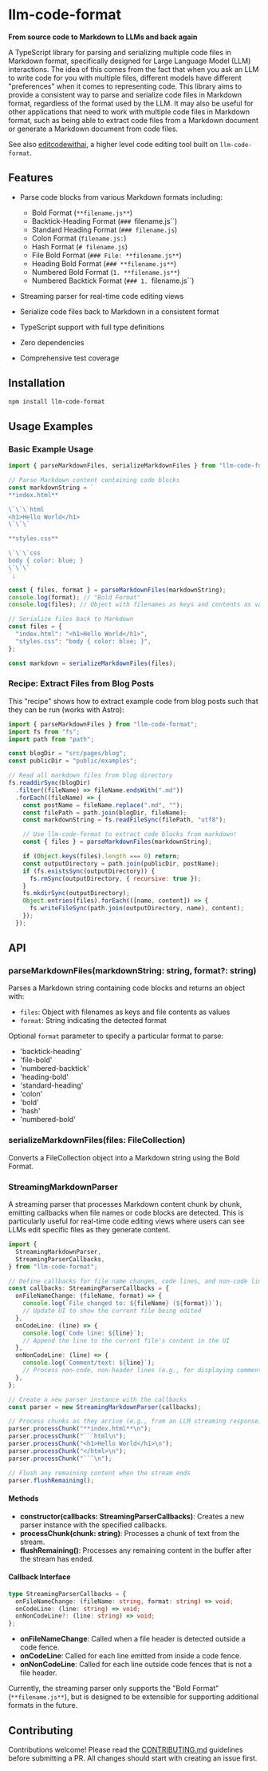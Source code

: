 # llm-code-format

**From source code to Markdown to LLMs and back again**

A TypeScript library for parsing and serializing multiple code files in Markdown format, specifically designed for Large Language Model (LLM) interactions. The idea of this comes from the fact that when you ask an LLM to write code for you with multiple files, different models have different "preferences" when it comes to representing code. This library aims to provide a consistent way to parse and serialize code files in Markdown format, regardless of the format used by the LLM. It may also be useful for other applications that need to work with multiple code files in Markdown format, such as being able to extract code files from a Markdown document or generate a Markdown document from code files.

See also [editcodewithai](https://github.com/vizhub-core/editcodewithai), a higher level code editing tool built on `llm-code-format`.

## Features

- Parse code blocks from various Markdown formats including:

  - Bold Format (`**filename.js**`)
  - Backtick-Heading Format (`### `filename.js``)
  - Standard Heading Format (`### filename.js`)
  - Colon Format (`filename.js:`)
  - Hash Format (`# filename.js`)
  - File Bold Format (`### File: **filename.js**`)
  - Heading Bold Format (`### **filename.js**`)
  - Numbered Bold Format (`1. **filename.js**`)
  - Numbered Backtick Format (`### 1. `filename.js``)

- Streaming parser for real-time code editing views
- Serialize code files back to Markdown in a consistent format
- TypeScript support with full type definitions
- Zero dependencies
- Comprehensive test coverage

## Installation

```bash
npm install llm-code-format
```

## Usage Examples

### Basic Example Usage

```typescript
import { parseMarkdownFiles, serializeMarkdownFiles } from "llm-code-format";

// Parse Markdown content containing code blocks
const markdownString = `
**index.html**

\`\`\`html
<h1>Hello World</h1>
\`\`\`

**styles.css**

\`\`\`css
body { color: blue; }
\`\`\`
`;

const { files, format } = parseMarkdownFiles(markdownString);
console.log(format); // "Bold Format"
console.log(files); // Object with filenames as keys and contents as values

// Serialize files back to Markdown
const files = {
  "index.html": "<h1>Hello World</h1>",
  "styles.css": "body { color: blue; }",
};

const markdown = serializeMarkdownFiles(files);
```

### Recipe: Extract Files from Blog Posts

This "recipe" shows how to extract example code from blog posts such that they can be run (works with Astro):

```js
import { parseMarkdownFiles } from "llm-code-format";
import fs from "fs";
import path from "path";

const blogDir = "src/pages/blog";
const publicDir = "public/examples";

// Read all markdown files from blog directory
fs.readdirSync(blogDir)
  .filter((fileName) => fileName.endsWith(".md"))
  .forEach((fileName) => {
    const postName = fileName.replace(".md", "");
    const filePath = path.join(blogDir, fileName);
    const markdownString = fs.readFileSync(filePath, "utf8");

    // Use llm-code-format to extract code blocks from markdown!
    const { files } = parseMarkdownFiles(markdownString);

    if (Object.keys(files).length === 0) return;
    const outputDirectory = path.join(publicDir, postName);
    if (fs.existsSync(outputDirectory)) {
      fs.rmSync(outputDirectory, { recursive: true });
    }
    fs.mkdirSync(outputDirectory);
    Object.entries(files).forEach(([name, content]) => {
      fs.writeFileSync(path.join(outputDirectory, name), content);
    });
  });
```

## API

### parseMarkdownFiles(markdownString: string, format?: string)

Parses a Markdown string containing code blocks and returns an object with:

- `files`: Object with filenames as keys and file contents as values
- `format`: String indicating the detected format

Optional `format` parameter to specify a particular format to parse:

- 'backtick-heading'
- 'file-bold'
- 'numbered-backtick'
- 'heading-bold'
- 'standard-heading'
- 'colon'
- 'bold'
- 'hash'
- 'numbered-bold'

### serializeMarkdownFiles(files: FileCollection)

Converts a FileCollection object into a Markdown string using the Bold Format.

### StreamingMarkdownParser

A streaming parser that processes Markdown content chunk by chunk, emitting callbacks when file names or code blocks are detected. This is particularly useful for real-time code editing views where users can see LLMs edit specific files as they generate content.

````typescript
import {
  StreamingMarkdownParser,
  StreamingParserCallbacks,
} from "llm-code-format";

// Define callbacks for file name changes, code lines, and non-code lines
const callbacks: StreamingParserCallbacks = {
  onFileNameChange: (fileName, format) => {
    console.log(`File changed to: ${fileName} (${format})`);
    // Update UI to show the current file being edited
  },
  onCodeLine: (line) => {
    console.log(`Code line: ${line}`);
    // Append the line to the current file's content in the UI
  },
  onNonCodeLine: (line) => {
    console.log(`Comment/text: ${line}`);
    // Process non-code, non-header lines (e.g., for displaying comments)
  },
};

// Create a new parser instance with the callbacks
const parser = new StreamingMarkdownParser(callbacks);

// Process chunks as they arrive (e.g., from an LLM streaming response)
parser.processChunk("**index.html**\n");
parser.processChunk("```html\n");
parser.processChunk("<h1>Hello World</h1>\n");
parser.processChunk("</html>\n");
parser.processChunk("```\n");

// Flush any remaining content when the stream ends
parser.flushRemaining();
````

#### Methods

- **constructor(callbacks: StreamingParserCallbacks)**: Creates a new parser instance with the specified callbacks.
- **processChunk(chunk: string)**: Processes a chunk of text from the stream.
- **flushRemaining()**: Processes any remaining content in the buffer after the stream has ended.

#### Callback Interface

```typescript
type StreamingParserCallbacks = {
  onFileNameChange: (fileName: string, format: string) => void;
  onCodeLine: (line: string) => void;
  onNonCodeLine?: (line: string) => void;
};
```

- **onFileNameChange**: Called when a file header is detected outside a code fence.
- **onCodeLine**: Called for each line emitted from inside a code fence.
- **onNonCodeLine**: Called for each line outside code fences that is not a file header.

Currently, the streaming parser only supports the "Bold Format" (`**filename.js**`), but is designed to be extensible for supporting additional formats in the future.

## Contributing

Contributions welcome! Please read the [CONTRIBUTING.md](CONTRIBUTING.md) guidelines before submitting a PR. All changes should start with creating an issue first.
